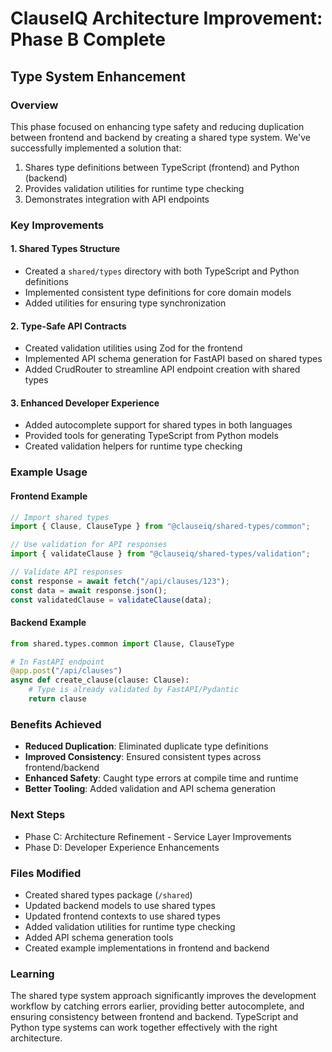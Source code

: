 # ClauseIQ Architecture Improvement: Phase B Complete

## Type System Enhancement

### Overview

This phase focused on enhancing type safety and reducing duplication between frontend and backend by creating a shared type system. We've successfully implemented a solution that:

1. Shares type definitions between TypeScript (frontend) and Python (backend)
2. Provides validation utilities for runtime type checking
3. Demonstrates integration with API endpoints

### Key Improvements

#### 1. Shared Types Structure

- Created a `shared/types` directory with both TypeScript and Python definitions
- Implemented consistent type definitions for core domain models
- Added utilities for ensuring type synchronization

#### 2. Type-Safe API Contracts

- Created validation utilities using Zod for the frontend
- Implemented API schema generation for FastAPI based on shared types
- Added CrudRouter to streamline API endpoint creation with shared types

#### 3. Enhanced Developer Experience

- Added autocomplete support for shared types in both languages
- Provided tools for generating TypeScript from Python models
- Created validation helpers for runtime type checking

### Example Usage

#### Frontend Example

```typescript
// Import shared types
import { Clause, ClauseType } from "@clauseiq/shared-types/common";

// Use validation for API responses
import { validateClause } from "@clauseiq/shared-types/validation";

// Validate API responses
const response = await fetch("/api/clauses/123");
const data = await response.json();
const validatedClause = validateClause(data);
```

#### Backend Example

```python
from shared.types.common import Clause, ClauseType

# In FastAPI endpoint
@app.post("/api/clauses")
async def create_clause(clause: Clause):
    # Type is already validated by FastAPI/Pydantic
    return clause
```

### Benefits Achieved

- **Reduced Duplication**: Eliminated duplicate type definitions
- **Improved Consistency**: Ensured consistent types across frontend/backend
- **Enhanced Safety**: Caught type errors at compile time and runtime
- **Better Tooling**: Added validation and API schema generation

### Next Steps

- Phase C: Architecture Refinement - Service Layer Improvements
- Phase D: Developer Experience Enhancements

### Files Modified

- Created shared types package (`/shared`)
- Updated backend models to use shared types
- Updated frontend contexts to use shared types
- Added validation utilities for runtime type checking
- Added API schema generation tools
- Created example implementations in frontend and backend

### Learning

The shared type system approach significantly improves the development workflow by catching errors earlier, providing better autocomplete, and ensuring consistency between frontend and backend. TypeScript and Python type systems can work together effectively with the right architecture.
